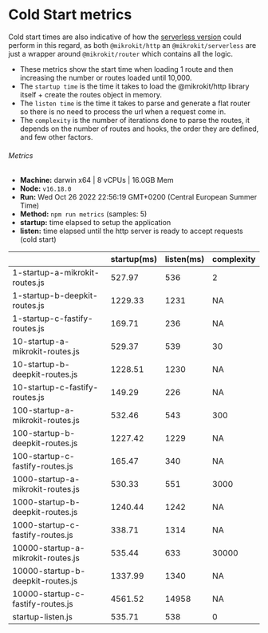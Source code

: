 # Cold Start metrics

Cold start times are also indicative of how the [serverless version](https://github.com/MikroKit/MikroKit/tree/master/packages/serverless) could perform in this regard, as both `@mikrokit/http` an `@mikrokit/serverless` are just a wrapper around `@mikrokit/router` which contains all the logic.

- These metrics show the start time when loading 1 route and then increasing the number or routes loaded until 10,000.
- The `startup time` is the time it takes to load the @mikrokit/http library itself + create the routes object in memory.
- The `listen time` is the time it takes to parse and generate a flat router so there is no need to process the url when a request come in.
- The `complexity` is the number of iterations done to parse the routes, it depends on the number of routes and hooks, the order they are defined, and few other factors.

###### Metrics

- **Machine:** darwin x64 | 8 vCPUs | 16.0GB Mem
- **Node:** `v16.18.0`
- **Run:** Wed Oct 26 2022 22:56:19 GMT+0200 (Central European Summer Time)
- **Method:** `npm run metrics` (samples: 5)
- **startup:** time elapsed to setup the application
- **listen:** time elapsed until the http server is ready to accept requests (cold start)

|                                    | startup(ms) | listen(ms) | complexity |
| ---------------------------------- | ----------- | ---------- | ---------- |
| 1-startup-a-mikrokit-routes.js     | 527.97      | 536        | 2          |
| 1-startup-b-deepkit-routes.js      | 1229.33     | 1231       | NA         |
| 1-startup-c-fastify-routes.js      | 169.71      | 236        | NA         |
| 10-startup-a-mikrokit-routes.js    | 529.37      | 539        | 30         |
| 10-startup-b-deepkit-routes.js     | 1228.51     | 1230       | NA         |
| 10-startup-c-fastify-routes.js     | 149.29      | 226        | NA         |
| 100-startup-a-mikrokit-routes.js   | 532.46      | 543        | 300        |
| 100-startup-b-deepkit-routes.js    | 1227.42     | 1229       | NA         |
| 100-startup-c-fastify-routes.js    | 165.47      | 340        | NA         |
| 1000-startup-a-mikrokit-routes.js  | 530.33      | 551        | 3000       |
| 1000-startup-b-deepkit-routes.js   | 1240.44     | 1242       | NA         |
| 1000-startup-c-fastify-routes.js   | 338.71      | 1314       | NA         |
| 10000-startup-a-mikrokit-routes.js | 535.44      | 633        | 30000      |
| 10000-startup-b-deepkit-routes.js  | 1337.99     | 1340       | NA         |
| 10000-startup-c-fastify-routes.js  | 4561.52     | 14958      | NA         |
| startup-listen.js                  | 535.71      | 538        | 0          |

